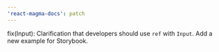 ```yaml
---
'react-magma-docs': patch
---
```


fix(Input): Clarification that developers should use `ref` with `Input`. Add a new example for Storybook.

